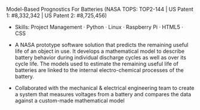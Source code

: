 Model-Based Prognostics For Batteries (NASA TOPS: TOP2-144 | US Patent 1: #8,332,342 | US Patent 2: #8,725,456)

- Skills: Project Management · Python · Linux · Raspberry Pi · HTML5 · CSS

- A NASA prototype software solution that predicts the remaining useful life of an object in use. It develops a mathematical model to describe battery behavior during individual discharge cycles as well as over its cycle life. The models used to estimate the remaining useful life of batteries are linked to the internal electro-chemical processes of the battery.
- Collaborated with the mechanical & electrical engineering team to create a system that measures voltages from a battery and compares the data against a custom-made mathematical model
